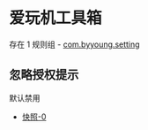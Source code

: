 # 爱玩机工具箱

存在 1 规则组 - [com.byyoung.setting](/src/apps/com.byyoung.setting.ts)

## 忽略授权提示

默认禁用

- [快照-0](https://i.gkd.li/i/12829909)
